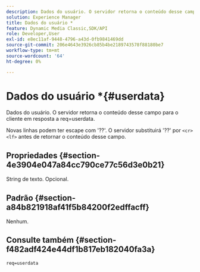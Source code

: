 ```yaml
---
description: Dados do usuário. O servidor retorna o conteúdo desse campo para o cliente em resposta a req=userdata.
solution: Experience Manager
title: Dados do usuário *
feature: Dynamic Media Classic,SDK/API
role: Developer,User
exl-id: e8ec11af-9448-4796-a43d-0fb9841469dd
source-git-commit: 206e4643e3926cb85b4be2189743578f88180be7
workflow-type: tm+mt
source-wordcount: '64'
ht-degree: 0%

---
```


# Dados do usuário *{#userdata}

Dados do usuário. O servidor retorna o conteúdo desse campo para o cliente em resposta a req=userdata.

Novas linhas podem ter escape com &#39;??&#39;. O servidor substituirá &#39;??&#39; por `<cr><lf>` antes de retornar o conteúdo desse campo.

## Propriedades {#section-4e3904e047a84cc790ce77c56d3e0b21}

String de texto. Opcional.

## Padrão {#section-a84b821918af41f5b84200f2edffacff}

Nenhum.

## Consulte também {#section-f482adf424e44df1b817eb182040fa3a}

`req=userdata`

